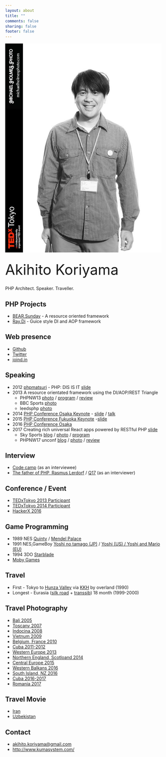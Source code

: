 ```yaml
---
layout: about
title: ""
comments: false
sharing: false
footer: false
---
```

![Akihito Koriyama](/images/akihito_koriyama.jpg)

<div style="font-size:46px; padding:10px 0px">Akihito Koriyama</div>
<p>PHP Architect. Speaker. Traveller.</p>

## PHP Projects

 * [BEAR.Sunday](http://bearsunday.github.io/) - A resource oriented framework
 * [Ray.Di](https://github.com/ray-di/Ray.Di) - Guice style DI and AOP framework

## Web presence

 * [Github](https://github.com/koriym)
 * [Twitter](https://twitter.com/koriym)
 * [joind.in](https://joind.in/user/view/21191)

## Speaking

 * 2012 [phpmatsuri](http://www.phpmatsuri.net/2012/session.html) - PHP: DIS IS IT [slide](http://www.slideshare.net/akihito.koriyama/php-dis-is-it-10628706)
 * 2013  A resource orientated framework using the DI/AOP/REST Triangle
   * PHPNW13 [photo](https://goo.gl/photos/BnwWuBtJYo6b77158) / [program](http://conference.phpnw.org.uk/phpnw13/schedule/akihito-koriyama-richard-mcintyre/) / [review](https://joind.in/event/phpnw-2013/a-resource-orientated-framework-using-the-diaoprest-triangle)
   * BBC Sports [photo](https://goo.gl/photos/1qKMhfD9fxY3HsaV6)
   * leedsphp [photo](https://goo.gl/photos/Bg9YdAcu3zc4fxTm6)
 * 2014 [PHP Conference Osaka Keynote](http://conference.kphpug.jp/2014/) - [slide](http://www.slideshare.net/akihito.koriyama/php2014-gm) / [talk](https://www.youtube.com/watch?v=wMYW-ox3BIg)
 * 2015 [PHP Conference Fukuoka Keynote](http://phpcon.fukuoka.jp/2015/index.html) -[slide](https://speakerdeck.com/koriym/the-power-of-connecting-everything-together)
 * 2016 [PHP Conference Osaka](http://conference.kphpug.jp/2016/)
 * 2017 Creating rich universal React apps powered by RESTful PHP [slide](https://speakerdeck.com/koriym/creating-rich-universal-react-apps-powered-by-restful-php)
   * Sky Sports [blog](https://www.linkedin.com/pulse/akihito-koriyama-visits-sky-talk-react-apps-powered-restful-bell/) / [photo](https://photos.app.goo.gl/HWNlxg82HrsVi3Jg1) / [program](https://www.linkedin.com/pulse/akihito-koriyama-visits-sky-talk-react-apps-powered-restful-bell/)
   * PHPNW17 unconf [blog](https://codereviewvideos.com/blog/tag/phpnw17/) / [photo](https://photos.app.goo.gl/FNkJXa14ZcCd5hoH2) / [review](https://joind.in/event/phpnw17/creating-rich-universal-react-apps-powered-by-restful-php)

## Interview

 * [Code camp](https://blog.codecamp.jp/akihito_koriyama) (as an interviewee)
 * [The father of PHP, Rasmus Lerdorf](http://gihyo.jp/news/report/2015/12/1401) / [Q17](https://www.nintendo.co.jp/ir/stock/meeting/140627qa/04.html) (as an interviewer)

## Conference / Event

 * [TEDxTokyo 2013 Participant](http://koriym.github.io/tedxtokyo2013/)
 * [TEDxTokyo 2014 Participant](http://koriym.github.io/blog/2014/06/10/tedxtokyo-2014/)
 * [HackerX 2016](https://www.eventbrite.com/e/hackerx-tokyo-full-stack-developer-ticket-929-tickets-27494997277)

## Game Programming

 * 1989 NES [Quinty](http://ja.wikipedia.org/wiki/%E3%82%AF%E3%82%A4%E3%83%B3%E3%83%86%E3%82%A3) / [Mendel Palace](http://en.wikipedia.org/wiki/Mendel_Palace)
 * 1991 NES,GameBoy [Yoshi no tamago (JP)](http://ja.wikipedia.org/wiki/%E3%83%A8%E3%83%83%E3%82%B7%E3%83%BC%E3%81%AE%E3%81%9F%E3%81%BE%E3%81%94)  / [Yoshi (US) / Yoshi and Mario (EU)](http://en.wikipedia.org/wiki/Yoshi_\(video_game\))
 * 1994 3DO [Starblade](http://en.wikipedia.org/wiki/Starblade)
 * [Moby Games](http://www.mobygames.com/developer/sheet/view/developerId,253420/)

## Travel

 * First - Tokyo to [Hunza Valley](http://en.wikipedia.org/wiki/Hunza_Valley) via [KKH](http://en.wikipedia.org/wiki/Karakoram_Highway) by overland (1990)
 * Longest - Eurasia ([silk road](http://en.wikipedia.org/wiki/Silk_route) + [transsib](http://en.wikipedia.org/wiki/Transsib)) 18 month (1999-2000)

## Travel Photography

 * [Bali 2005](https://goo.gl/photos/NVqHtKwE1LRXu4AQA)
 * [Toscany 2007](https://goo.gl/photos/wH2ijL1yQsvaxDWZ6)
 * [Indocina 2008](https://goo.gl/photos/hgy4k8LKL5YkPpbN7)
 * [Vietnum 2009](https://goo.gl/photos/uB35STv5VFFmDeNk9)
 * [Belgium, France 2010](https://goo.gl/photos/89T9kJkk3MYej7YXA)
 * [Cuba 2011-2012](https://goo.gl/photos/8tp5JKNEEroZsG2C6)
 * [Western Europe 2013](https://goo.gl/photos/Nqor2WjnjMFkipcB9)
 * [Northern England, Scotloand 2014](https://goo.gl/photos/PB3ZZzWaccVMx8va9)
 * [Central Europe 2015](https://goo.gl/photos/NEtgmRRGgZdsq8Gm6)
 * [Western Balkans 2016](https://goo.gl/photos/a3drwHCN4rt8hwfy6)
 * [South Island, NZ 2016](https://goo.gl/photos/pMbVehnNar5HTeFY6)
 * [Cuba 2016-2017](https://goo.gl/photos/jFq8XuE9z2kqAap38)
 * [Romania 2017](https://goo.gl/photos/LRtqqtXzf4mVnzYr7)

## Travel Movie

 * [Iran](https://www.youtube.com/watch?v=Nb74t88jGOk)
 * [Uzbekistan](https://www.youtube.com/watch?v=6H3wvvzxesc)

## Contact

 * akihito.koriyama@gmail.com
 * http://www.kumasystem.com/
